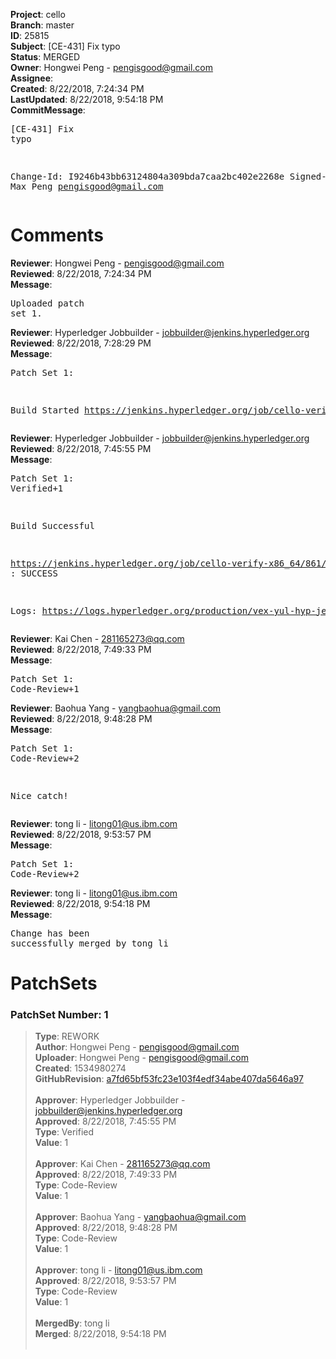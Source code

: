 <strong>Project</strong>: cello<br><strong>Branch</strong>: master<br><strong>ID</strong>: 25815<br><strong>Subject</strong>: [CE-431] Fix typo<br><strong>Status</strong>: MERGED<br><strong>Owner</strong>: Hongwei Peng - pengisgood@gmail.com<br><strong>Assignee</strong>:<br><strong>Created</strong>: 8/22/2018, 7:24:34 PM<br><strong>LastUpdated</strong>: 8/22/2018, 9:54:18 PM<br><strong>CommitMessage</strong>:<br><pre>[CE-431] Fix typo

Change-Id: I9246b43bb63124804a309bda7caa2bc402e2268e
Signed-off-by: Max Peng <pengisgood@gmail.com>
</pre><h1>Comments</h1><strong>Reviewer</strong>: Hongwei Peng - pengisgood@gmail.com<br><strong>Reviewed</strong>: 8/22/2018, 7:24:34 PM<br><strong>Message</strong>: <pre>Uploaded patch set 1.</pre><strong>Reviewer</strong>: Hyperledger Jobbuilder - jobbuilder@jenkins.hyperledger.org<br><strong>Reviewed</strong>: 8/22/2018, 7:28:29 PM<br><strong>Message</strong>: <pre>Patch Set 1:

Build Started https://jenkins.hyperledger.org/job/cello-verify-x86_64/861/</pre><strong>Reviewer</strong>: Hyperledger Jobbuilder - jobbuilder@jenkins.hyperledger.org<br><strong>Reviewed</strong>: 8/22/2018, 7:45:55 PM<br><strong>Message</strong>: <pre>Patch Set 1: Verified+1

Build Successful 

https://jenkins.hyperledger.org/job/cello-verify-x86_64/861/ : SUCCESS

Logs: https://logs.hyperledger.org/production/vex-yul-hyp-jenkins-3/cello-verify-x86_64/861</pre><strong>Reviewer</strong>: Kai Chen - 281165273@qq.com<br><strong>Reviewed</strong>: 8/22/2018, 7:49:33 PM<br><strong>Message</strong>: <pre>Patch Set 1: Code-Review+1</pre><strong>Reviewer</strong>: Baohua Yang - yangbaohua@gmail.com<br><strong>Reviewed</strong>: 8/22/2018, 9:48:28 PM<br><strong>Message</strong>: <pre>Patch Set 1: Code-Review+2

Nice catch!</pre><strong>Reviewer</strong>: tong  li - litong01@us.ibm.com<br><strong>Reviewed</strong>: 8/22/2018, 9:53:57 PM<br><strong>Message</strong>: <pre>Patch Set 1: Code-Review+2</pre><strong>Reviewer</strong>: tong  li - litong01@us.ibm.com<br><strong>Reviewed</strong>: 8/22/2018, 9:54:18 PM<br><strong>Message</strong>: <pre>Change has been successfully merged by tong  li</pre><h1>PatchSets</h1><h3>PatchSet Number: 1</h3><blockquote><strong>Type</strong>: REWORK<br><strong>Author</strong>: Hongwei Peng - pengisgood@gmail.com<br><strong>Uploader</strong>: Hongwei Peng - pengisgood@gmail.com<br><strong>Created</strong>: 1534980274<br><strong>GitHubRevision</strong>: [a7fd65bf53fc23e103f4edf34abe407da5646a97](https://github.com/hyperledger/cello/commit/a7fd65bf53fc23e103f4edf34abe407da5646a97)<br><br><strong>Approver</strong>: Hyperledger Jobbuilder - jobbuilder@jenkins.hyperledger.org<br><strong>Approved</strong>: 8/22/2018, 7:45:55 PM<br><strong>Type</strong>: Verified<br><strong>Value</strong>: 1<br><br><strong>Approver</strong>: Kai Chen - 281165273@qq.com<br><strong>Approved</strong>: 8/22/2018, 7:49:33 PM<br><strong>Type</strong>: Code-Review<br><strong>Value</strong>: 1<br><br><strong>Approver</strong>: Baohua Yang - yangbaohua@gmail.com<br><strong>Approved</strong>: 8/22/2018, 9:48:28 PM<br><strong>Type</strong>: Code-Review<br><strong>Value</strong>: 1<br><br><strong>Approver</strong>: tong  li - litong01@us.ibm.com<br><strong>Approved</strong>: 8/22/2018, 9:53:57 PM<br><strong>Type</strong>: Code-Review<br><strong>Value</strong>: 1<br><br><strong>MergedBy</strong>: tong  li<br><strong>Merged</strong>: 8/22/2018, 9:54:18 PM<br><br></blockquote>